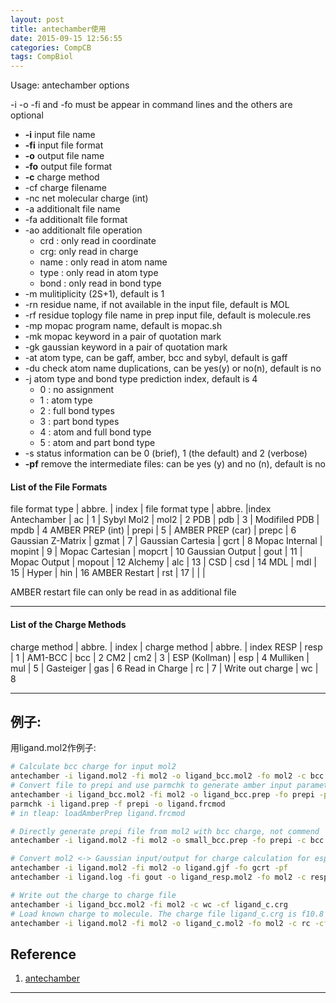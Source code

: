 ```yaml
---
layout: post
title: antechamber使用
date: 2015-09-15 12:56:55
categories: CompCB
tags: CompBiol
---
```


Usage: antechamber options

-i -o -fi and -fo must be appear in command lines and the others are optional

- **-i**   input file name
- **-fi**  input file format
- **-o**  output file name
- **-fo**  output file format
- **-c**  charge method
- -cf  charge filename
- -nc  net molecular charge (int)
- -a   additionalt file name
- -fa  additionalt file format
- -ao  additionalt file operation
    - crd : only read in coordinate
    - crg: only read in charge
    - name  : only read in atom name
    - type  : only read in atom type
    - bond  : only read in bond type 
- -m   mulitiplicity (2S+1), default is 1
- -rn  residue name, if not available in the input file, default is MOL
- -rf  residue toplogy file name in prep input file, default is molecule.res
- -mp  mopac program name, default is mopac.sh
- -mk  mopac keyword in a pair of quotation mark
- -gk  gaussian keyword in a pair of quotation mark
- -at  atom type, can be gaff, amber, bcc and sybyl, default is gaff
- -du  check atom name duplications, can be yes(y) or no(n), default is no
- -j   atom type and bond type prediction index, default is 4 
    - 0    : no assignment
    - 1    : atom type 
    - 2    : full  bond types 
    - 3    : part  bond types 
    - 4    : atom and full bond type 
    - 5    : atom and part bond type 
- -s   status information can be 0 (brief), 1 (the default) and 2 (verbose)
- **-pf**  remove the intermediate files: can be yes (y) and no (n), default is no

#### List of the File Formats  

file format type  | abbre.  | index | file format type  | abbre.   |index
Antechamber       |  ac     |    1  | Sybyl Mol2        |   mol2   |   2 
PDB               |  pdb    |    3  | Modifiled PDB     |   mpdb   |   4 
AMBER PREP (int)  |  prepi  |    5  | AMBER PREP (car)  |   prepc  |   6 
Gaussian Z-Matrix |  gzmat  |    7  | Gaussian Cartesia |   gcrt   |   8 
Mopac Internal    |  mopint |    9  | Mopac Cartesian   |   mopcrt |  10 
Gaussian Output   |  gout   |   11  | Mopac Output      |   mopout |  12 
Alchemy           |  alc    |   13  | CSD               |   csd    |  14 
MDL               |  mdl    |   15  | Hyper             |   hin    |  16 
AMBER Restart     |  rst    |   17  |                   |          |

AMBER restart file can only be read in as additional file

--------------------------------------------------------------

#### List of the Charge Methods  

charge method   |  abbre. | index | charge method    |  abbre. | index
RESP            |   resp  |   1  |  AM1-BCC          |  bcc    |  2
CM2             |   cm2   |   3  |  ESP (Kollman)    |  esp    |  4
Mulliken        |   mul   |   5  |  Gasteiger        |  gas    |  6
Read in Charge  |   rc    |   7  |  Write out charge |  wc     |  8

----------------------------------------------------------------

## 例子:
用ligand.mol2作例子:

~~~bash
# Calculate bcc charge for input mol2
antechamber -i ligand.mol2 -fi mol2 -o ligand_bcc.mol2 -fo mol2 -c bcc -pf
# Convert file to prepi and use parmchk to generate amber input parameter
antechamber -i ligand_bcc.mol2 -fi mol2 -o ligand_bcc.prep -fo prepi -pf
parmchk -i ligand.prep -f prepi -o ligand.frcmod
# in tleap: loadAmberPrep ligand.frcmod

# Directly generate prepi file from mol2 with bcc charge, not commend
antechamber -i ligand.mol2 -fi mol2 -o small_bcc.prep -fo prepi -c bcc -pf

# Convert mol2 <-> Gaussian input/output for charge calculation for esp/resp
antechamber -i ligand.mol2 -fi mol2 -o ligand.gjf -fo gcrt -pf
antechamber -i ligand.log -fi gout -o ligand_resp.mol2 -fo mol2 -c resp -pf

# Write out the charge to charge file
antechamber -i ligand_bcc.mol2 -fi mol2 -c wc -cf ligand_c.crg
# Load known charge to molecule. The charge file ligand_c.crg is f10.8  8charge/per line
antechamber -i ligand.mol2 -fi mol2 -o ligand_c.mol2 -fo mol2 -c rc -cf ligand_c.crg

~~~

## Reference

1. [antechamber](http://ambermd.org/antechamber/ac.html#antechamber)

------
